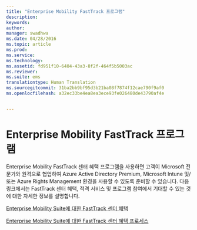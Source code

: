 ```yaml
---
title: "Enterprise Mobility FastTrack 프로그램"
description: 
keywords: 
author: 
manager: swadhwa
ms.date: 04/28/2016
ms.topic: article
ms.prod: 
ms.service: 
ms.technology: 
ms.assetid: fd951f10-6404-43a3-8f2f-464f5b5003ac
ms.reviewer: 
ms.suite: ems
translationtype: Human Translation
ms.sourcegitcommit: 31ba2bb9bf95d3b21ba08f7874f12cae790f9af0
ms.openlocfilehash: a32ec33be4ea8ea3ece93fe026480de43790af4e


---
```


# Enterprise Mobility FastTrack 프로그램
Enterprise Mobility FastTrack 센터 혜택 프로그램을 사용하면 고객이 Microsoft 전문가와 원격으로 협업하여 Azure Active Directory Premium, Microsoft Intune 및/또는 Azure Rights Management 환경을 사용할 수 있도록 준비할 수 있습니다. 다음 링크에서는 FastTrack 센터 혜택, 적격 서비스 및 프로그램 참여에서 기대할 수 있는 것에 대한 자세한 정보를 설명합니다.

[Enterprise Mobility Suite에 대한 FastTrack 센터 혜택](fasttrack-center-benefit-for-enterprise-mobility-suite-ems.md)

[Enterprise Mobility Suite에 대한 FastTrack 센터 혜택 프로세스](fasttrack-center-benefit-process-for-enterprise-mobility-suite-ems.md)






<!--HONumber=Jun16_HO4-->


